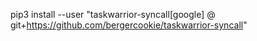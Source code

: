 pip3 install --user "taskwarrior-syncall[google] @ git+https://github.com/bergercookie/taskwarrior-syncall"
